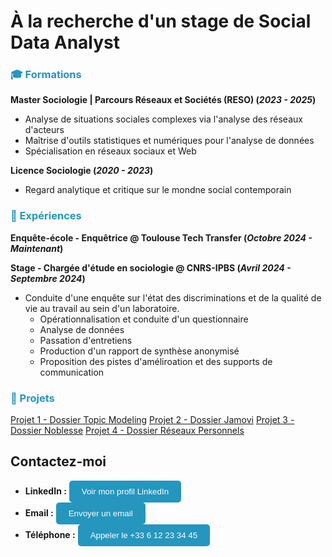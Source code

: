 # À la recherche d'un stage de Social Data Analyst

### <span style="color:#2596BE;">🎓 Formations</span>
**Master Sociologie | Parcours Réseaux et Sociétés (RESO) (_2023 - 2025_)**
- Analyse de situations sociales complexes via l'analyse des réseaux d'acteurs
- Maîtrise d'outils statistiques et numériques pour l'analyse de données
- Spécialisation en réseaux sociaux et Web

**Licence Sociologie (_2020 - 2023_)**
- Regard analytique et critique sur le mondne social contemporain

### <span style="color:#2596BE;">💼 Expériences</span>
**Enquête-école - Enquêtrice
@ Toulouse Tech Transfer (_Octobre 2024 - Maintenant_)**

**Stage - Chargée d'étude en sociologie
@ CNRS-IPBS (_Avril 2024 - Septembre 2024_)**
- Conduite d'une enquête sur l'état des discriminations et de la qualité de vie au travail au sein d'un laboratoire.
  - Opérationnalisation et conduite d'un questionnaire
  - Analyse de données
  - Passation d'entretiens
  - Production d'un rapport de synthèse anonymisé
  - Proposition des pistes d'améliroation et des supports de communication

### <span style="color:#2596BE;">📂 Projets</span>

[Projet 1 - Dossier Topic Modeling](/mesdocuments/dossier_topicmodeling.pdf)
[Projet 2 - Dossier Jamovi](/mesdocuments/dossier_jamovi.pdf)
[Projet 3 - Dossier Noblesse](/mesdocuments/dossier_noblesse.pdf)
[Projet 4 - Dossier Réseaux Personnels](/mesdocuments/dossier_réseauxpersonnels.pdf)

<div class="contact-info">
  <h2>Contactez-moi</h2>
  <ul>
    <li>
      <strong>LinkedIn :</strong> 
      <a href="https://www.linkedin.com/in/ma\%C3\%ABlys-fran\%C3\%A7ois/" target="_blank">
        <button style="background-color:#2596be; color:white; padding:10px 20px; border-radius:5px; border:none;">
          Voir mon profil LinkedIn
        </button>
      </a>
    </li>
    <li>
      <strong>Email :</strong> 
      <a href="mailto:maelys.francois31@gmail.com">
        <button style="background-color:#2596be; color:white; padding:10px 20px; border-radius:5px; border:none;">
          Envoyer un email
        </button>
      </a>
    </li>
    <li>
      <strong>Téléphone :</strong> 
      <a href="tel:+33612233445">
        <button style="background-color:#2596be; color:white; padding:10px 20px; border-radius:5px; border:none;">
          Appeler le +33 6 12 23 34 45
        </button>
      </a>
    </li>
  </ul>
</div>
